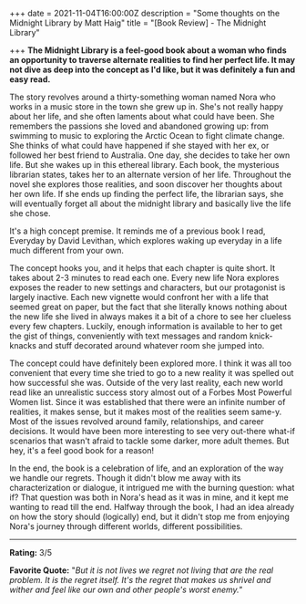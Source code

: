 +++
date = 2021-11-04T16:00:00Z
description = "Some thoughts on the Midnight Library by Matt Haig"
title = "[Book Review] - The Midnight Library"

+++
**The Midnight Library is a feel-good book about a woman who finds an opportunity to traverse alternate realities to find her perfect life. It may not dive as deep into the concept as I'd like, but it was definitely a fun and easy read.**

The story revolves around a thirty-something woman named Nora who works in a music store in the town she grew up in. She's not really happy about her life, and she often laments about what could have been. She remembers the passions she loved and abandoned growing up: from swimming to music to exploring the Arctic Ocean to fight climate change. She thinks of what could have happened if she stayed with her ex, or followed her best friend to Australia. One day, she decides to take her own life. But she wakes up in this ethereal library. Each book, the mysterious librarian states, takes her to an alternate version of her life. Throughout the novel she explores those realities, and soon discover her thoughts about her own life. If she ends up finding the perfect life, the librarian says, she will eventually forget all about the midnight library and basically live the life she chose.

It's a high concept premise. It reminds me of a previous book I read, Everyday by David Levithan, which explores waking up everyday in a life much different from your own.

The concept hooks you, and it helps that each chapter is quite short. It takes about 2-3 minutes to read each one. Every new life Nora explores exposes the reader to new settings and characters, but our protagonist is largely inactive. Each new vignette would confront her with a life that seemed great on paper, but the fact that she literally knows nothing about the new life she lived in always makes it a bit of a chore to see her clueless every few chapters. Luckily, enough information is available to her to get the gist of things, conveniently with text messages and random knick-knacks and stuff decorated around whatever room she jumped into.

The concept could have definitely been explored more. I think it was all too convenient that every time she tried to go to a new reality it was spelled out how successful she was. Outside of the very last reality, each new world read like an unrealistic success story almost out of a Forbes Most Powerful Women list. Since it was established that there were an infinite number of realities, it makes sense, but it makes most of the realities seem same-y. Most of the issues revolved around family, relationships, and career decisions. It would have been more interesting to see very out-there what-if scenarios that wasn't afraid to tackle some darker, more adult themes. But hey, it's a feel good book for a reason!

In the end, the book is a celebration of life, and an exploration of the way we handle our regrets. Though it didn't blow me away with its characterization or dialogue, it intrigued me with the burning question: what if? That question was both in Nora's head as it was in mine, and it kept me wanting to read till the end. Halfway through the book, I had an idea already on how the story should (logically) end, but it didn't stop me from enjoying Nora's journey through different worlds, different possibilities.

***

**Rating:** 3/5

**Favorite Quote:** "_But it is not lives we regret not living that are the real problem. It is the regret itself. It's the regret that makes us shrivel and wither and feel like our own and other people's worst enemy."_